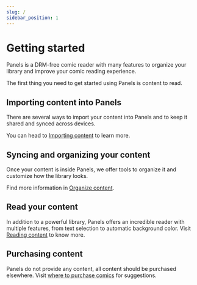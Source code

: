 ```yaml
---
slug: /
sidebar_position: 1
---
```


# Getting started

Panels is a DRM-free comic reader with many features to organize your library and improve your comic reading experience.

The first thing you need to get started using Panels is content to read.

## Importing content into Panels

There are several ways to import your content into Panels and to keep it shared and synced across devices.

You can head to [Importing content](/category/importing-content) to learn more.

## Syncing and organizing your content

Once your content is inside Panels, we offer tools to organize it and customize how the library looks.

Find more information in [Organize content](/category/organizing-content).

## Read your content

In addition to a powerful library, Panels offers an incredible reader with multiple features, from text selection to automatic background color. Visit [Reading content](/category/reading-content) to know more.

## Purchasing content

Panels do not provide any content, all content should be purchased elsewhere. Visit [where to purchase comics](/misc/where-to-purchase.md) for suggestions.
